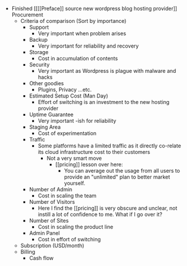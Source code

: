 - Finished [[[[Preface]] source new wordpress blog hosting provider]] Procurement
    - Criteria of comparison (Sort by importance)
        - Support
            - Very important when problem arises
        - Backup
            - Very important for reliability and recovery
        - Storage
            - Cost in accumulation of contents
        - Security
            - Very important as Wordpress is plague with malware and hacks
        - Other goodies
            - Plugins, Privacy ...etc.
        - Estimated Setup Cost (Man Day)
            - Effort of switching is an investment to the new hosting provider
        - Uptime Guarantee
            - Very important -ish for reliability
        - Staging Area
            - Cost of experimentation
        - Traffic
            - Some platforms have a limited traffic as it directly co-relate its cloud infrastructure cost to their customers
                - Not a very smart move
                    - [[pricing]] lesson over here:
                        - You can average out the usage from all users to provide an "unlimited" plan to better market yourself.
        - Number of Admin
            - Cost in scaling the team
        - Number of Visitors
            - Here I find the [[pricing]] is very obscure and unclear, not instill a lot of confidence to me. What if I go over it?
        - Number of Sites
            - Cost in scaling the product line
        - Admin Panel
            - Cost in effort of switching
    - Subscription (USD/month)
    - Billing
        - Cash flow
